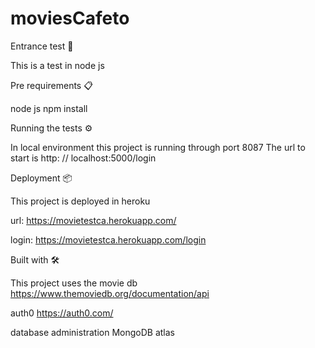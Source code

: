 # moviesCafeto


Entrance test 🚀

This is a test in node js

Pre requirements 📋

node js
npm install

Running the tests ⚙️

In local environment this project is running through port 8087
The url to start is http: // localhost:5000/login

Deployment 📦

This project is deployed in heroku


url: https://movietestca.herokuapp.com/

login: https://movietestca.herokuapp.com/login

Built with 🛠️

This project uses 
the movie db https://www.themoviedb.org/documentation/api

auth0 https://auth0.com/

database administration MongoDB atlas
